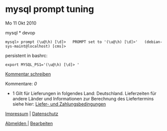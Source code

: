 # mysql prompt tuning
Mo
11
Okt
2010

mysql \* devop

`mysql> prompt (\u@\h) [\d]>  
PROMPT set to '(\u@\h) [\d]>'  
(debian-sys-maint@localhost) [cms]>`

persistent in bashrc:

    
    export MYSQL_PS1='(\u@\h) [\d]> '
    

[Kommentar schreiben](#)

Kommentare: _0_ 

* 1 Gilt für Lieferungen in folgendes Land: Deutschland. Lieferzeiten für andere Länder und Informationen zur Berechnung des Liefertermins siehe hier: [Liefer- und Zahlungsbedingungen](http://www.ruempler.eu/j/shop/deliveryinfo)  

[Impressum](/about/) | [Datenschutz](/j/privacy) 

[Abmelden ](https://e.jimdo.com/app/cms/logout.php)
|
[Bearbeiten](https://a.jimdo.com/app/auth/signin/jumpcms/?page=275780814)